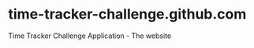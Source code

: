 time-tracker-challenge.github.com
=================================

Time Tracker Challenge Application - The website